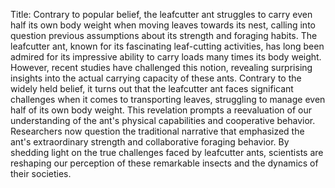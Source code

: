 Title: Contrary to popular belief, the leafcutter ant struggles to carry even half its own body weight when moving leaves towards its nest, calling into question previous assumptions about its strength and foraging habits.
The leafcutter ant, known for its fascinating leaf-cutting activities, has long been admired for its impressive ability to carry loads many times its body weight. However, recent studies have challenged this notion, revealing surprising insights into the actual carrying capacity of these ants. Contrary to the widely held belief, it turns out that the leafcutter ant faces significant challenges when it comes to transporting leaves, struggling to manage even half of its own body weight. This revelation prompts a reevaluation of our understanding of the ant's physical capabilities and cooperative behavior. Researchers now question the traditional narrative that emphasized the ant's extraordinary strength and collaborative foraging behavior. By shedding light on the true challenges faced by leafcutter ants, scientists are reshaping our perception of these remarkable insects and the dynamics of their societies.